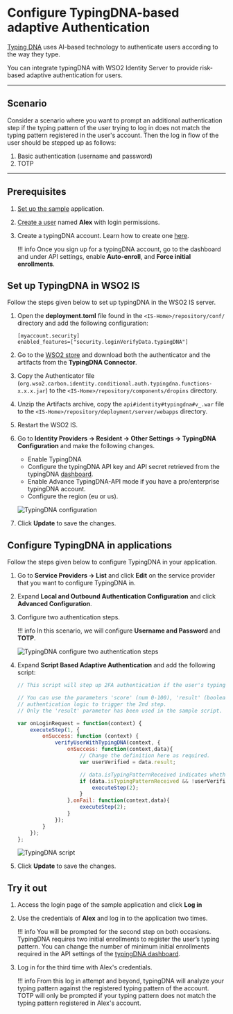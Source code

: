 # Configure TypingDNA-based adaptive Authentication

[Typing DNA](https://www.typingdna.com/) uses AI-based technology to authenticate users according to the way they type.

You can integrate typingDNA with WSO2 Identity Server to provide risk-based adaptive authentication for users.

----

## Scenario
Consider a scenario where you want to prompt an additional authentication step if the typing pattern of the user trying to log in does not match the typing pattern registered in the user's account. Then the log in flow of the user should be stepped up as follows:

1. Basic authentication (username and password)
2. TOTP

----

## Prerequisites
1. [Set up the sample]({{base_path}}/guides/adaptive-auth/adaptive-auth-overview/#set-up-the-sample)   application.
2. [Create a user]({{base_path}}/guides/identity-lifecycles/admin-creation-workflow/) named **Alex** with login permissions.
3. Create a typingDNA account. Learn how to create one [here](https://github.com/wso2-extensions/identity-conditional-auth-typingdna/blob/main/docs/files/Account%20Creation.pdf).

    !!! info
        Once you sign up for a typingDNA account, go to the dashboard and under API settings, enable **Auto-enroll**,   and **Force initial enrollments**.

## Set up TypingDNA in WSO2 IS

Follow the steps given below to set up typingDNA in the WSO2 IS server.

1. Open the **deployment.toml** file found in the `<IS-Home>/repository/conf/` directory and add the following configuration:
	```
	[myaccount.security]
    enabled_features=["security.loginVerifyData.typingDNA"]
    ```

2. Go to the [WSO2 store](https://store.wso2.com/store/assets/isconnector/list) and download both the authenticator and the artifacts from the **TypingDNA Connector**.

3. Copy the Authenticator file (`org.wso2.carbon.identity.conditional.auth.typingdna.functions-x.x.x.jar`) to the `<IS-Home>/repository/components/dropins` directory.

4. Unzip the Artifacts archive, copy the `api#identity#typingdna#v_.war` file to the `<IS-Home>/repository/deployment/server/webapps` directory.

5. Restart the WSO2 IS.

6. Go to **Identity Providers -> Resident -> Other Settings -> TypingDNA Configuration** and make the following changes.

    - Enable TypingDNA
    - Configure the typingDNA API key and API secret retrieved from the typingDNA [dashboard](https://www.typingdna.com/clients/).
    - Enable Advance TypingDNA-API mode if you have a pro/enterprise typingDNA account.
    - Configure the region (eu or us).

    ![TypingDNA configuration]({{base_path}}/assets/img/samples/typingdna-configuration.png)

7. Click **Update** to save the changes.

## Configure TypingDNA in applications

Follow the steps given below to configure TypingDNA in your application.

1. Go to **Service Providers -> List** and click **Edit** on the service provider that you want to configure TypingDNA in.

2. Expand **Local and Outbound Authentication Configuration** and click **Advanced Configuration**.
3. Configure two authentication steps.

    !!! info
        In this scenario, we will configure **Username and Password** and **TOTP**.
    
    ![TypingDNA configure two authentication steps]({{base_path}}/assets/img/samples/typingdna-two-steps.png)

4. Expand **Script Based Adaptive Authentication** and add the following script:

    ``` js
    // This script will step up 2FA authentication if the user's typing behaviour does not match with the enrolled behaviour.

    // You can use the parameters 'score' (num 0-100), 'result' (boolean), 'confidence' (num 0-100), 'comparedPatterns' in your 
    // authentication logic to trigger the 2nd step. 
    // Only the 'result' parameter has been used in the sample script. 

    var onLoginRequest = function(context) {
        executeStep(1, {
            onSuccess: function (context) {
                verifyUserWithTypingDNA(context, {
                    onSuccess: function(context,data){
                        // Change the definition here as required.
                        var userVerified = data.result;

                        // data.isTypingPatternReceived indicates whether a typing pattern is received from the login portal.
                        if (data.isTypingPatternReceived && !userVerified){
                            executeStep(2);
                        }
                    },onFail: function(context,data){
                        executeStep(2);
                    }
                });
            }
        });
    };

    ```
    ![TypingDNA script]({{base_path}}/assets/img/samples/typingdna-script.png)


5. Click **Update** to save the changes.

## Try it out

1. Access the login page of the sample application and click **Log in**
2. Use the credentials of **Alex** and log in to the application two times.
    
    !!! info
        You will be prompted for the second step on both occasions. TypingDNA requires two initial enrollments to register the user’s typing pattern. You can change the number of minimum initial enrollments required in the API settings of the [typingDNA dashboard](https://www.typingdna.com/clients/).

3. Log in for the third time with Alex's credentials.

    !!! info
        From this log in attempt and beyond, typingDNA will analyze your typing pattern against the registered typing pattern of the account. TOTP will only be prompted if your typing pattern does not match the typing pattern registered in Alex's account.





